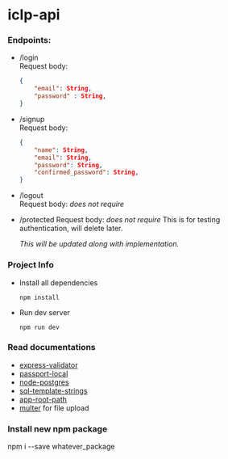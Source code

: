 # iclp-api

### Endpoints:

-   /login  
    Request body:

    ```JSON
    {
      	"email": String,
        "password" : String,
    }
    ```

-   /signup  
    Request body:
    ```JSON
    {
      	"name": String,
        "email": String,
        "password": String,
        "confirmed_password": String,
    }
    ```
-   /logout  
    Request body: _does not require_
-   /protected
    Request body: _does not require_
    This is for testing authentication, will delete later.

    _This will be updated along with implementation._

### Project Info

-   Install all dependencies

    ```
    npm install
    ```

-   Run dev server

    ```
    npm run dev
    ```

### Read documentations

- [express-validator](https://express-validator.github.io/docs/index.html)
- [passport-local](https://www.passportjs.org/packages/passport-local/)
- [node-postgres](https://node-postgres.com/)
- [sql-template-strings](https://www.npmjs.com/package/sql-template-strings)
- [app-root-path](https://www.npmjs.com/package/app-root-path)
- [multer](https://www.npmjs.com/package/multer) for file upload

### Install new npm package

npm i --save whatever_package
